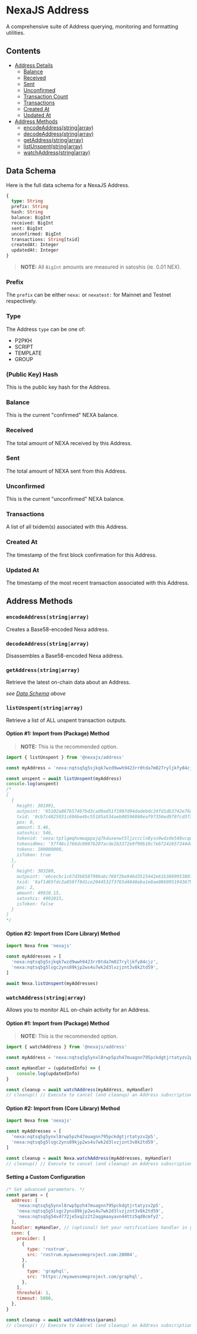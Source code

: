 # NexaJS Address

A comprehensive suite of Address querying, monitoring and formatting utilities.


## Contents

- [Address Details](#address-details)
  - [Balance](#balance)
  - [Received](#received)
  - [Sent](#sent)
  - [Unconfirmed](#unconfirmed)
  - [Transaction Count](#transaction-count)
  - [Transactions](#transactions)
  - [Created At](#createdat)
  - [Updated At](#updatedat)
- [Address Methods](#address-methods)
  - [encodeAddress(string|array)](#encodeaddressstringarray)
  - [decodeAddress(string|array)](#decodeaddressstringarray)
  - [getAddress(string|array)](#getaddressstringarray)
  - [listUnspent(string|array)](#listunspentstringarray)
  - [watchAddress(string|array)](#watchaddressstringarray)


## Data Schema

Here is the full data schema for a NexaJS Address.

```graphql
{
  type: String
  prefix: String
  hash: String
  balance: BigInt
  received: BigInt
  sent: BigInt
  unconfirmed: BigInt
  transactions: String[txid]
  createdAt: Integer
  updatedAt: Integer
}
```

> __NOTE:__ All `BigInt` amounts are measured in satoshis (ie. 0.01 NEX).

### Prefix

The `prefix` can be either `nexa:` or `nexatest:` for Mainnet and Testnet respectively.

### Type

The Address `type` can be one of:
- P2PKH
- SCRIPT
- TEMPLATE
- GROUP

### (Public Key) Hash

This is the public key hash for the Address.

### Balance

This is the current "confirmed" NEXA balance.

### Received

The total amount of NEXA received by this Address.

### Sent

The total amount of NEXA sent from this Address.

### Unconfirmed

This is the current "unconfirmed" NEXA balance.

### Transactions

A list of all txidem(s) associated with this Address.

### Created At

The timestamp of the first block confirmation for this Address.

### Updated At

The timestamp of the most recent transaction associated with this Address.


## Address Methods

### `encodeAddress(string|array)`

Creates a Base58-encoded Nexa address.

### `decodeAddress(string|array)`

Disassembles a Base58-encoded Nexa address.

### `getAddress(string|array)`

Retrieve the latest on-chain data about an Address.

_see [Data Schema](#data-schema) above_

### `listUnspent(string|array)`

Retrieve a list of ALL unspent transaction outputs.

#### Option #1: Import from (Package) Method

> __NOTE:__ This is the recommended option.

```js
import { listUnspent } from '@nexajs/address'

const myAddress = 'nexa:nqtsq5g5sjkqk7wzd9wwh9423rr0tda7m027ryljkfy84cjz'

const unspent = await listUnspent(myAddress)
console.log(unspent)
/*
[
  {
    height: 301991,
    outpoint: '65102a067b574b7bd3cad9ad51f1907d94dadebdc24fd1db3742e76d6f1786b7',
    txid: '0cb7c4825931c696be4bc55185a534aeb08596860eaf97356ed978fcd3f3c06b',
    pos: 0,
    amount: 5.46,
    satoshis: 546,
    tokenid: 'nexa:tptlgmqhvmwqppajq7kduxenwt5ljzcccln8ysn9wdzde540vcqqqcra40x0x',
    tokenidHex: '57f46c1766dc0087b207acde1b3372e9f90b18c7e67242657344dcd2af660000',
    tokens: 100000000,
    isToken: true
  },
  {
    height: 303280,
    outpoint: 'e6cecbc1c67d3b8587986abc768f2be946d3515442e61b3869953807dae69579',
    txid: '6af1d65fdc3a858ff8d1ce2044532f3765d4848eba1e8ae08609519436793e37',
    pos: 2,
    amount: 49910.15,
    satoshis: 4991015,
    isToken: false
  }
]
*/
```

#### Option #2: Import from (Core Library) Method

```js
import Nexa from 'nexajs'

const myAddresses = [
  'nexa:nqtsq5g5sjkqk7wzd9wwh9423rr0tda7m027ryljkfy84cjz',
  'nexa:nqtsq5g5lsgc2yns89kjp2ws4u7wk2d3lvzjznt3v8k2td59',
]

await Nexa.listUnspent(myAddresses)
```

### `watchAddress(string|array)`

Allows you to monitor ALL on-chain activity for an Address.

#### Option #1: Import from (Package) Method

> __NOTE:__ This is the recommended option.

```js
import { watchAddress } from '@nexajs/address'

const myAddress = 'nexa:nqtsq5g5ynxl8rwp5pzh47muagnn795pckdgtjrtatyzv2p5'

const myHandler = (updatedInfo) => {
    console.log(updatedInfo)
}

const cleanup = await watchAddress(myAddress, myHandler)
// cleanup() // Execute to cancel (and cleanup) an Address subscription.
```

#### Option #2: Import from (Core Library) Method

```js
import Nexa from 'nexajs'

const myAddresses = [
  'nexa:nqtsq5g5ynxl8rwp5pzh47muagnn795pckdgtjrtatyzv2p5',
  'nexa:nqtsq5g5lsgc2yns89kjp2ws4u7wk2d3lvzjznt3v8k2td59',
]

const cleanup = await Nexa.watchAddress(myAddresses, myHandler)
// cleanup() // Execute to cancel (and cleanup) an Address subscription.
```

#### Setting a Custom Configuration

```js
/* Set advanced parameters. */
const params = {
  address: [
    'nexa:nqtsq5g5ynxl8rwp5pzh47muagnn795pckdgtjrtatyzv2p5',
    'nexa:nqtsq5g5lsgc2yns89kjp2ws4u7wk2d3lvzjznt3v8k2td59',
    'nexa:nqtsq5g54v4772je5xq2z2t2aqgmaayavn44ttz5qd8cmfy2',
  ],
  handler: myHandler, // (optional) Set your notifications handler in your parameters.
  conn: {
    provider: [
      {
        type: 'rostrum',
        src: 'rostrum.myawesomeproject.com:20004',
      },
      {
        type: 'graphql',
        src: 'https://myawesomeproject.com/graphql',
      },
    ],
    threshold: 1,
    timeout: 5000,
  },
}

const cleanup = await watchAddress(params)
// cleanup() // Execute to cancel (and cleanup) an Address subscription.
```
